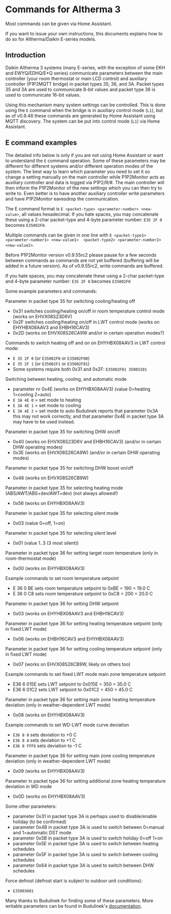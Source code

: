 # Commands for Altherma 3

Most commands can be given via Home Assistant.

If you want to issue your own instructions, this documents explains how to do so for Altherma/Daikin E-series models.

## Introduction

Daikin Altherma 3 systems (many E-series, with the exception of some EKH and EWYQ/EDHQ/E\*Q series) communicate parameters between the main controller (your room thermostat or main LCD control) and auxiliary controller (P1P2MQTT bridge) in packet types 35, 36, and 3A. Packet types 35 and 3A are used to communicate 8-bit values and packet type 36 is used to communicate 16-bit values.

Using this mechanism many system settings can be controlled. This is done using the `E` command when the bridge is in auxiliary control mode (`L1`), but as of v0.9.46 these commands are generated by Home Assistant using MQTT discovery. The system can be put into control mode (`L1`) via Home Assistant.

## E command examples

The detailed info below is only if you are not using Home Assistant or want to understand the `E` command operation. Some of these parameters may be different for different systems and/or different operation modes of the system. The best way to learn which parameter you need to set it so change a setting manually on the main controller while P1P2Monitor acts as auxiliary controller and data is logged via P1P2/R/#.  The main controller will then inform the P1P2Monitor of the new settings which you can then try to write to. Even better is to have another auxiliary controller write parameters and have P1P2Monitor eavesdrop the communication.

The E command format is `E <packet-type> <parameter-number> <new-value>`, all values hexadecimal. If you hate spaces, you may concatenate these using a 2-char packet-type and 4-byte parameter number: `E35 2F 0` becomes `E35002F0`.

Multiple commands can be given in one line with `E <packet-type1> <parameter-number1> <new-value1>  <packet-type2> <parameter-number2> <new-value2>`.

Before P1P2Monitor version v0.9.55rc2 please pause for a few seconds between commands as commands are not yet buffered (buffering will be added in a future version). As of v0.9.55rc2, write commands are buffered.

If you hate spaces, you may concatenate these using a 2-char packet-type and 4-byte parameter number: `E35 2F 0` becomes `E35002F0`

Some example parameters and commands:

Parameter in packet type 35 for switching cooling/heating off
- 0x31 switches cooling/heating on/off in room temperature control mode (works on EHVX08S23D6V)
- 0x2F switches cooling/heating on/off in LWT control mode (works on EHYHBX08AAV3 and EHBH16CAV3)
- 0x2D (works on EHVX08S26CA9W and/or in certain operation modes?)

Commands to switch heating off and on on EHYHBX08AAV3 in LWT control mode:
- `E 35 2F 0` (or `E35002F0` or `E35002F00`)
- `E 35 2F 1` (or `E35002F1` or `E35002F01`)
- Some systems require both 0x31 and 0x2F: `E35002F01 35003101`

Switching between heating, cooling, and automatic mode
- parameter nr 0x4E (works on EHYHBX08AAV3) (value 0=heating 1=cooling 2=auto)
- `E 3A 4E 0` = set mode to heating
- `E 3A 4E 1` = set mode to cooling
- `E 3A 4E 2` = set mode to auto
Budulinek reports that parameter 0x3A this may not work correctly, and that parameter 0x4E in packet type 3A may have to be used instead.

Parameter in packet type 35 for switching DHW on/off
- 0x40 (works on EHVX08S23D6V and EHBH16CAV3) (and/or in certain DHW operating modes)
- 0x3E (works on EHVX08S26CA9W) (and/or in certain DHW operating modes)

Parameter in packet type 35 for switching DHW boost on/off
- 0x48 (works on EHVX08S26CB9W)

Parameter in packet type 35 for selecting heating mode (ABS/AWT/ABS+dev/AWT+dev) (not always allowed!)
- 0x56 (works on EHYHBX08AAV3)

Parameter in packet type 35 for selecting silent mode
- 0x03 (value 0=off, 1=on)

Parameter in packet type 35 for selecting silent level
- 0x01 (value 1..3 (3 most silent))

Parameter in packet type 36 for setting target room temperature (only in room-thermostat mode)
- 0x00 (works on EHYHBX08AAV3)

Example commands to set room temperature setpoint
- E 36 0 BE sets room temperature setpoint to 0xBE = 190 = 19.0 C
- E 36 0 C8 sets room temperature setpoint to 0xC8 = 200 = 20.0 C

Parameter in packet type 36 for setting DHW setpoint
- 0x03 (works on EHYHBX08AAV3 and EHBH16CAV3)

Parameter in packet type 36 for setting heating temperature setpoint (only in fixed LWT mode)
- 0x06 (works on EHBH16CAV3 and EHYHBX08AAV3)

Parameter in packet type 36 for setting cooling temperature setpoint (only in fixed LWT mode)
- 0x07 (works on EHVX08S26CB9W, likely on others too)

Example commands to set fixed LWT mode main zone temperature setpoint
- E36 6 015E sets LWT setpoint to 0x015E = 350 = 35.0 C
- E36 6 01C2 sets LWT setpoint to 0x01C2 = 450 = 45.0 C

Parameter in packet type 36 for setting main zone heating temperature deviation (only in weather-dependent LWT mode)
- 0x08 (works on EHYHBX08AAV3)

Example commands to set WD-LWT mode curve deviation
- `E36 8 0` sets deviation to +0 C
- `E36 8 A` sets deviation to +1 C
- `E36 8 FFF6` sets deviation to -1 C

Parameter in packet type 36 for setting main zone cooling temperature deviation (only in weather-dependent LWT mode)
- 0x09 (works on EHYHBX08AAV3)

Parameter in packet type 36 for setting additional zone heating temperature deviation in WD mode
- 0x0D (works on EHYHBX08AAV3)

Some other parameters:
- parameter 0x31 in packet type 3A is perhaps used to disable/enable holiday (to be confirmed)
- parameter 0x4B in packet type 3A is used to switch between 0=manual and 1=automatic DST mode
- parameter 0x5B in packet type 3A is used to switch holiday 0=off 1=on
- parameter 0x5E in packet type 3A is used to switch between heating schedules
- parameter 0x5F in packet type 3A is used to switch between cooling schedules
- parameter 0x64 in packet type 3A is used to switch between DHW schedules

Force defrost (defrost start is subject to outdoor unit conditions):
- `E35003601`

Many thanks to Budulinek for finding some of these parameters. More writable parameters can be found in Budulinek's [documentation](https://github.com/budulinek/Daikin-P1P2---UDP-Gateway/blob/main/Payload-data-write.md).
